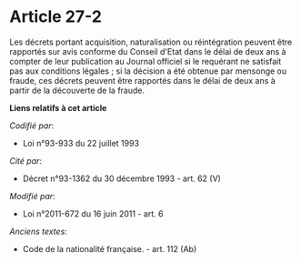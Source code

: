 # Article 27-2

Les décrets portant acquisition, naturalisation ou réintégration peuvent être rapportés sur avis conforme du Conseil d'Etat
dans le délai   de deux ans à compter de leur publication au Journal officiel si le requérant ne satisfait pas aux conditions
légales ; si la décision a été obtenue par mensonge ou fraude, ces décrets peuvent être rapportés dans le délai de deux ans à
partir de la découverte de la fraude.

**Liens relatifs à cet article**

_Codifié par_:

  - Loi n°93-933 du 22 juillet 1993

_Cité par_:

  - Décret n°93-1362 du 30 décembre 1993 - art. 62 (V)

_Modifié par_:

  - Loi n°2011-672 du 16 juin 2011 - art. 6

_Anciens textes_:

  - Code de la nationalité française. - art. 112 (Ab)

